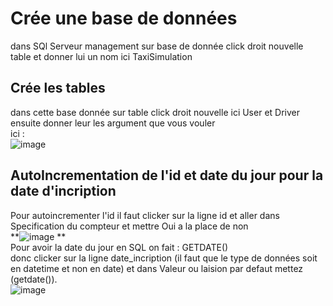 # Crée une base de données
dans SQl Serveur management sur base de donnée click droit nouvelle table et donner lui un nom ici TaxiSimulation
## Crée les tables
dans cette base donnée sur table click droit nouvelle ici User et Driver\
ensuite donner leur les argument que vous vouler\
ici :\
![image](https://github.com/user-attachments/assets/de15b0f3-ecde-454b-b5ff-6e739758aebf)
## AutoIncrementation de l'id et date du jour pour la date d'incription
Pour autoincrementer l'id il faut clicker sur la ligne id et aller dans Specification du compteur et mettre Oui a la place de non\
**![image](https://github.com/user-attachments/assets/71931739-31f9-4381-9236-d39fff1a2c70)
**\
Pour avoir la date du jour en SQL on fait : GETDATE()\
donc clicker sur la ligne date_incription (il faut que le type de données soit en datetime et non en date) et dans Valeur ou laision par defaut mettez (getdate()).\
![image](https://github.com/user-attachments/assets/7cf24a61-fba2-4e02-9884-724ebf11570b)

